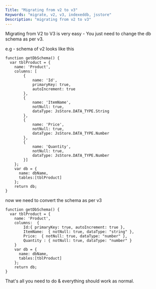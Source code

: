 ```yaml
---
Title: "Migrating from v2 to v3"
Keywords: "migrate, v2, v3, indexeddb, jsstore"
Description: "migrating from v2 to v3"
---
```


Migrating from V2 to V3 is very easy - You just need to change the db schema as per v3.

e.g - schema of v2 looks like this

```
function getDbSchema() {
  var tblProduct = {
    name: 'Product',
    columns: [
        {
            name: 'Id',
            primaryKey: true,
            autoIncrement: true
        }, 
        {
            name: 'ItemName',
            notNull: true,
            dataType: JsStore.DATA_TYPE.String
        }, 
        {
            name: 'Price',
            notNull: true,
            dataType: JsStore.DATA_TYPE.Number
        }, 
        {
            name: 'Quantity',
            notNull: true,
            dataType: JsStore.DATA_TYPE.Number
        }]   
    };
    var db = {
      name: dbName,
      tables:[tblProduct]
    };
    return db;
}
```

now we need to convert the schema as per v3

```
function getDbSchema() {
  var tblProduct = {
    name: 'Product',
    columns:  {
        Id:{ primaryKey: true, autoIncrement: true },
        ItemName:  { notNull: true, dataType: "string" },
        Price:  { notNull: true, dataType: "number" },
        Quantity : { notNull: true, dataType: "number" }
    }
    var db = {
      name: dbName,
      tables:[tblProduct]
    };
    return db;
}
```

That's all you need to do & everything should work as normal.